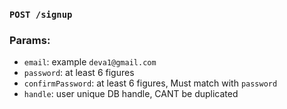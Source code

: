 ### `POST /signup`

### Params:

* `email`: example `deva1@gmail.com`
* `password`: at least 6 figures 
* `confirmPassword`: at least 6 figures, Must match with `password`
* `handle`: user unique DB handle, CANT be duplicated 
